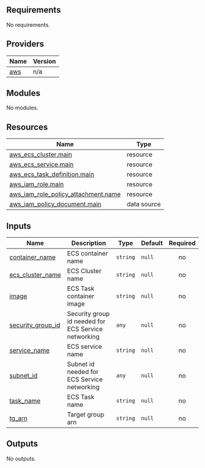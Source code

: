 <!-- BEGIN_TF_DOCS -->
## Requirements

No requirements.

## Providers

| Name | Version |
|------|---------|
| <a name="provider_aws"></a> [aws](#provider\_aws) | n/a |

## Modules

No modules.

## Resources

| Name | Type |
|------|------|
| [aws_ecs_cluster.main](https://registry.terraform.io/providers/hashicorp/aws/latest/docs/resources/ecs_cluster) | resource |
| [aws_ecs_service.main](https://registry.terraform.io/providers/hashicorp/aws/latest/docs/resources/ecs_service) | resource |
| [aws_ecs_task_definition.main](https://registry.terraform.io/providers/hashicorp/aws/latest/docs/resources/ecs_task_definition) | resource |
| [aws_iam_role.main](https://registry.terraform.io/providers/hashicorp/aws/latest/docs/resources/iam_role) | resource |
| [aws_iam_role_policy_attachment.name](https://registry.terraform.io/providers/hashicorp/aws/latest/docs/resources/iam_role_policy_attachment) | resource |
| [aws_iam_policy_document.main](https://registry.terraform.io/providers/hashicorp/aws/latest/docs/data-sources/iam_policy_document) | data source |

## Inputs

| Name | Description | Type | Default | Required |
|------|-------------|------|---------|:--------:|
| <a name="input_container_name"></a> [container\_name](#input\_container\_name) | ECS container name | `string` | `null` | no |
| <a name="input_ecs_cluster_name"></a> [ecs\_cluster\_name](#input\_ecs\_cluster\_name) | ECS Cluster name | `string` | `null` | no |
| <a name="input_image"></a> [image](#input\_image) | ECS Task container image | `string` | `null` | no |
| <a name="input_security_group_id"></a> [security\_group\_id](#input\_security\_group\_id) | Security group id needed for ECS Service networking | `any` | `null` | no |
| <a name="input_service_name"></a> [service\_name](#input\_service\_name) | ECS service name | `string` | `null` | no |
| <a name="input_subnet_id"></a> [subnet\_id](#input\_subnet\_id) | Subnet id needed for ECS Service networking | `any` | `null` | no |
| <a name="input_task_name"></a> [task\_name](#input\_task\_name) | ECS Task name | `string` | `null` | no |
| <a name="input_tg_arn"></a> [tg\_arn](#input\_tg\_arn) | Target group arn | `string` | `null` | no |

## Outputs

No outputs.
<!-- END_TF_DOCS -->